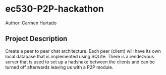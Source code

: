 # ec530-P2P-hackathon

Author: Carmen Hurtado 

## Project Description
Create a peer to peer chat architecture. Each peer (client) will have its own local database that is implemented using SQLite. 
There is a rendezvous server that is used to set up a hadshake between the clients and can be turned off afterwards leaving us with a P2P module. 